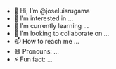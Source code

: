 - 👋 Hi, I’m @joseluisrugama
- 👀 I’m interested in ...
- 🌱 I’m currently learning ...
- 💞️ I’m looking to collaborate on ...
- 📫 How to reach me ...
- 😄 Pronouns: ...
- ⚡ Fun fact: ...

<!---
joseluisrugama/joseluisrugama is a ✨ special ✨ repository because its `README.md` (this file) appears on your GitHub profile.
You can click the Preview link to take a look at your changes.
--->
